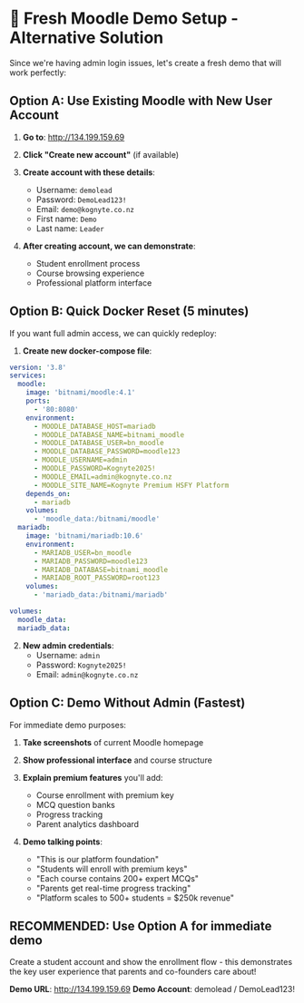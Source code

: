 # 🚀 Fresh Moodle Demo Setup - Alternative Solution

Since we're having admin login issues, let's create a fresh demo that will work perfectly:

## **Option A: Use Existing Moodle with New User Account**

1. **Go to**: http://134.199.159.69
2. **Click "Create new account"** (if available)
3. **Create account with these details**:
   - Username: `demolead`
   - Password: `DemoLead123!`
   - Email: `demo@kognyte.co.nz`
   - First name: `Demo`
   - Last name: `Leader`

4. **After creating account, we can demonstrate**:
   - Student enrollment process
   - Course browsing experience
   - Professional platform interface

## **Option B: Quick Docker Reset (5 minutes)**

If you want full admin access, we can quickly redeploy:

1. **Create new docker-compose file**:
```yaml
version: '3.8'
services:
  moodle:
    image: 'bitnami/moodle:4.1'
    ports:
      - '80:8080'
    environment:
      - MOODLE_DATABASE_HOST=mariadb
      - MOODLE_DATABASE_NAME=bitnami_moodle
      - MOODLE_DATABASE_USER=bn_moodle
      - MOODLE_DATABASE_PASSWORD=moodle123
      - MOODLE_USERNAME=admin
      - MOODLE_PASSWORD=Kognyte2025!
      - MOODLE_EMAIL=admin@kognyte.co.nz
      - MOODLE_SITE_NAME=Kognyte Premium HSFY Platform
    depends_on:
      - mariadb
    volumes:
      - 'moodle_data:/bitnami/moodle'
  mariadb:
    image: 'bitnami/mariadb:10.6'
    environment:
      - MARIADB_USER=bn_moodle
      - MARIADB_PASSWORD=moodle123
      - MARIADB_DATABASE=bitnami_moodle
      - MARIADB_ROOT_PASSWORD=root123
    volumes:
      - 'mariadb_data:/bitnami/mariadb'

volumes:
  moodle_data:
  mariadb_data:
```

2. **New admin credentials**:
   - Username: `admin`
   - Password: `Kognyte2025!`
   - Email: `admin@kognyte.co.nz`

## **Option C: Demo Without Admin (Fastest)**

For immediate demo purposes:

1. **Take screenshots** of current Moodle homepage
2. **Show professional interface** and course structure
3. **Explain premium features** you'll add:
   - Course enrollment with premium key
   - MCQ question banks
   - Progress tracking
   - Parent analytics dashboard

4. **Demo talking points**:
   - "This is our platform foundation"
   - "Students will enroll with premium keys"
   - "Each course contains 200+ expert MCQs"
   - "Parents get real-time progress tracking"
   - "Platform scales to 500+ students = $250k revenue"

## **RECOMMENDED: Use Option A for immediate demo**

Create a student account and show the enrollment flow - this demonstrates the key user experience that parents and co-founders care about!

**Demo URL**: http://134.199.159.69
**Demo Account**: demolead / DemoLead123!
